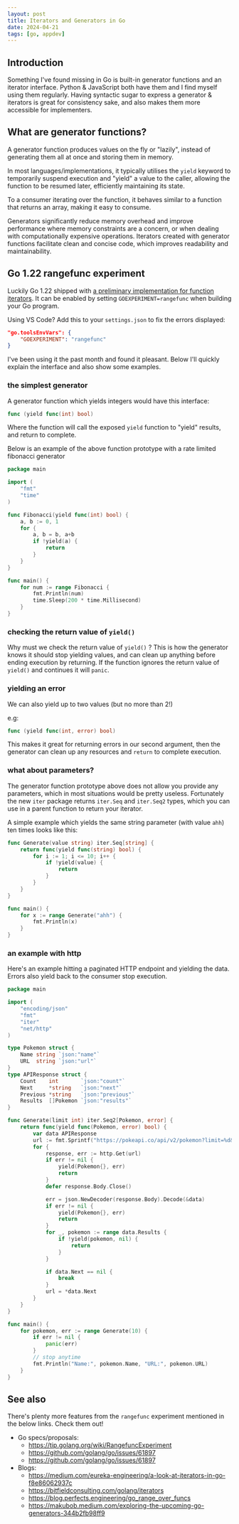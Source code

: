 ```yaml
---
layout: post
title: Iterators and Generators in Go
date: 2024-04-21
tags: [go, appdev]
---
```


## Introduction

Something I've found missing in Go is built-in generator functions and an
iterator interface. Python & JavaScript both have them and I find myself using
them regularly. Having syntactic sugar to express a generator & iterators is
great for consistency sake, and also makes them more accessible for
implementers.

## What are generator functions?

A generator function produces values on the fly or "lazily", instead of
generating them all at once and storing them in memory.

In most languages/implementations, it typically utilises the `yield` keyword to
temporarily suspend execution and "yield" a value to the caller, allowing the
function to be resumed later, efficiently maintaining its state.

To a consumer iterating over the function, it behaves similar to a function
that returns an array, making it easy to consume.

Generators significantly reduce memory overhead and improve performance where
memory constraints are a concern, or when dealing with computationally expensive
operations. Iterators created with generator functions facilitate clean and
concise code, which improves readability and maintainability.

## Go 1.22 rangefunc experiment

Luckily Go 1.22 shipped with [a preliminary implementation for function
iterators](https://tip.golang.org/wiki/RangefuncExperiment). It can be enabled
by setting `GOEXPERIMENT=rangefunc` when building your Go program.

Using VS Code? Add this to your `settings.json` to fix the errors displayed:

```json
"go.toolsEnvVars": {
    "GOEXPERIMENT": "rangefunc"
}
```

I've been using it the past month and found it pleasant. Below I'll quickly
explain the interface and also show some examples.

### the simplest generator

A generator function which yields integers would have this interface:

```go
func (yield func(int) bool)
```

Where the function will call the exposed `yield` function to "yield" results,
and return to complete.

Below is an example of the above function prototype with a rate limited
fibonacci generator

```go
package main

import (
    "fmt"
    "time"
)

func Fibonacci(yield func(int) bool) {
    a, b := 0, 1
    for {
        a, b = b, a+b
        if !yield(a) {
            return
        }
    }
}

func main() {
    for num := range Fibonacci {
        fmt.Println(num)
        time.Sleep(200 * time.Millisecond)
    }
}
```

### checking the return value of `yield()`

Why must we check the return value of `yield()` ? This is how the generator
knows it should stop yielding values, and can clean up anything before ending
execution by returning. If the function ignores the return value of `yield()`
and continues it will `panic`.

### yielding an error

We can also yield up to two values (but no more than 2!)

e.g:
```go
func (yield func(int, error) bool)
```

This makes it great for returning errors in our second argument, then the
generator can clean up any resources and `return` to complete execution.

### what about parameters?

The generator function prototype above does not allow you provide any
parameters, which in most situations would be pretty useless. Fortunately the
new `iter` package returns `iter.Seq` and `iter.Seq2` types, which you can use
in a parent function to return your iterator.

A simple example which yields the same string parameter (with value `ahh`) ten
times looks like this:

```go
func Generate(value string) iter.Seq[string] {
    return func(yield func(string) bool) {
        for i := 1; i <= 10; i++ {
            if !yield(value) {
                return
            }
        }
    }
}

func main() {
    for x := range Generate("ahh") {
        fmt.Println(x)
    }
}
```


### an example with http

Here's an example hitting a paginated HTTP endpoint and yielding the data.
Errors also yield back to the consumer stop execution.

```go
package main

import (
    "encoding/json"
    "fmt"
    "iter"
    "net/http"
)

type Pokemon struct {
    Name string `json:"name"`
    URL  string `json:"url"`
}
type APIResponse struct {
    Count    int       `json:"count"`
    Next     *string   `json:"next"`
    Previous *string   `json:"previous"`
    Results  []Pokemon `json:"results"`
}

func Generate(limit int) iter.Seq2[Pokemon, error] {
    return func(yield func(Pokemon, error) bool) {
        var data APIResponse
        url := fmt.Sprintf("https://pokeapi.co/api/v2/pokemon?limit=%d&offset=0", limit)
        for {
            response, err := http.Get(url)
            if err != nil {
                yield(Pokemon{}, err)
                return
            }
            defer response.Body.Close()

            err = json.NewDecoder(response.Body).Decode(&data)
            if err != nil {
                yield(Pokemon{}, err)
                return
            }
            for _, pokemon := range data.Results {
                if !yield(pokemon, nil) {
                    return
                }
            }

            if data.Next == nil {
                break
            }
            url = *data.Next
        }
    }
}

func main() {
    for pokemon, err := range Generate(10) {
        if err != nil {
            panic(err)
        }
        // stop anytime
        fmt.Println("Name:", pokemon.Name, "URL:", pokemon.URL)
    }
}
```

## See also

There's plenty more features from the `rangefunc` experiment mentioned in the
below links. Check them out!

* Go specs/proposals:
    * <https://tip.golang.org/wiki/RangefuncExperiment>
    * <https://github.com/golang/go/issues/61897>
    * <https://github.com/golang/go/issues/61897>
* Blogs:
    * <https://medium.com/eureka-engineering/a-look-at-iterators-in-go-f8e86062937c>
    * <https://bitfieldconsulting.com/golang/iterators>
    * <https://blog.perfects.engineering/go_range_over_funcs>
    * <https://makubob.medium.com/exploring-the-upcoming-go-generators-344b2fb98ff9>
